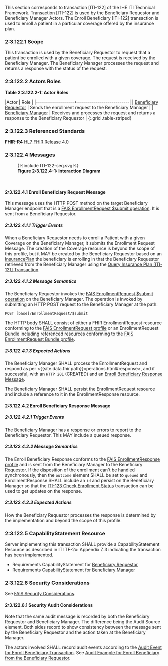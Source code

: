 This section corresponds to transaction [ITI-122] of the IHE ITI Technical Framework. Transaction [ITI-122] is used by the Beneficiary Requestor and Beneficiary Manager Actors. The Enroll Beneficiary [ITI-122] transaction is used to enroll a patient in a particular coverage offered by the insurance plan.

### 2:3.122.1 Scope

This transaction is used by the Beneficiary Requestor to request that a patient be enrolled with a given coverage.  The request is received by the Beneficiary Manager.  The Beneficiary Manager processes the request and returns a response with the status of the request.

### 2:3.122.2 Actors Roles

<p id ="t2:3.122.2-1" class="tableTitle"><strong>Table 2:3.122.2-1: Actor Roles</strong></p>

|Actor | Role |
|-------------------+--------------------------|
| [Beneficiary Requestor](volume-1.html#beneficiary-requestor)    | Sends the enrollment request to the Beneficiary Manager |
| [Beneficiary Manager](volume-1.html#beneficiary-manager) | Receives and processes the request and returns a response to the Beneficiary Requestor |
{:.grid .table-striped}

### 2:3.122.3 Referenced Standards

**FHIR-R4** [HL7 FHIR Release 4.0]({{site.data.fhir.path}})

### 2:3.122.4 Messages

<figure>
{%include ITI-122-seq.svg%}
<figcaption id="f2.3.122.4-1"><strong>Figure 2:3.122.4-1: Interaction Diagram</strong></figcaption>
</figure>
<br clear="all">

#### 2:3.122.4.1 Enroll Beneficiary Request Message

This message uses the HTTP POST method on the target Beneficiary Manager endpoint that is a [FAIS EnrollmentRequest $submit operation](OperationDefinition-IHE.FAIS.EnrollmentRequest.Submit.html).
It is sent from a Beneficiary Requestor.

##### 2:3.122.4.1.1 Trigger Events

When a Beneficiary Requestor needs to enroll a Patient with a given Coverage on the Beneficiary Manager, it submits the Enrollment Request Message.  The creation of the Coverage resource is beyond the scope of this profile, but it MAY be created by the Beneficiary Requestor based on an [InsurancePlan](StructureDefinition-IHE.FAIS.InsurancePlan.html) the beneficiary is enrolling in that the Beneficiary Requestor retrieved from the Beneficiary Manager using the [Query Insurance Plan [ITI-121] Transaction](ITI-121.html).

##### 2:3.122.4.1.2 Message Semantics

The Beneficiary Requestor invokes the [FAIS EnrollmentRequest $submit operation](OperationDefinition-IHE.FAIS.EnrollmentRequest.Submit.html) on the Beneficiary Manager.  The operation is invoked by submitting an HTTP POST request to the Beneficiary Manager at the path:

```
POST [base]/EnrollmentRequest/$submit
```

The HTTP body SHALL consist of either a FHIR EnrollmentRequest resource conforming to the [FAIS EnrollmentRequest profile](StructureDefinition-IHE.FAIS.EnrollmentRequest.html) or an EnrollmentRequest Bundle including referenced resources conforming to the [FAIS EnrollmentRequest Bundle profile](StructureDefinition-IHE.FAIS.EnrollmentRequest.Bundle.html).

##### 2:3.122.4.1.3 Expected Actions

The Beneficiary Manager SHALL process the EnrollmentRequest and respond as per <{{site.data.fhir.path}}operations.html#response>, and if successful, with an `HTTP 201` (CREATED) and an [Enroll Beneficiary Response Message](#enroll-response).

The Beneficiary Manager SHALL persist the EnrollmentRequest resource and include a reference to it in the EnrollmentResponse resource.

<a name="enroll-response"></a>

#### 2:3.122.4.2 Enroll Beneficiary Response Message

##### 2:3.122.4.2.1 Trigger Events

The Beneficiary Manager has a response or errors to report to the Beneficiary Requestor.  This MAY include a queued response.

##### 2:3.122.4.2.2 Message Semantics

The Enroll Beneficiary Response conforms to the [FAIS EnrollmentResponse profile](StructureDefinition-IHE.FAIS.EnrollmentResponse.html) and is sent from the Beneficiary Manager to the Beneficiary Requestor.  If the disposition of the enrollment can't be handled synchronously, then the `outcome` element SHALL be set to `queued` and EnrollmentResponse SHALL include an `id` and persist on the Beneficiary Manager so that the [ITI-123 Check Enrollment Status](ITI-123.html) transaction can be used to get updates on the response.

##### 2:3.122.4.2.3 Expected Actions

How the Beneficiary Requestor processes the response is determined by the implementation and beyond the scope of this profile. 

### 2:3.122.5 CapabilityStatement Resource

Server implementing this transaction SHALL provide a CapabilityStatement Resource as described in ITI TF-2x: Appendix Z.3 indicating the transaction has been implemented.

- Requirements CapabilityStatement for [Beneficiary Requestor](CapabilityStatement-IHE.FAIS.BeneficiaryRequestor.html)
- Requirements CapabilityStatement for [Beneficiary Manager](CapabilityStatement-IHE.FAIS.BeneficiaryManager.html)

### 2:3.122.6 Security Considerations

See [FAIS Security Considerations](volume-1.html#security-considerations).

#### 2:3.122.6.1 Security Audit Considerations

Note that the same audit message is recorded by both the Beneficiary Requestor and Beneficiary Manager.  The difference being the Audit Source element.  Both sides record to show consistency between the message sent by the Beneficiary Requestor and the action taken at the Beneficiary Manager.

The actors involved SHALL record audit events according to the [Audit Event for Enroll Beneficiary Transaction](StructureDefinition-IHE.FAIS.Audit.EnrollmentRequest.Submit.html).  See [Audit Example for Enroll Beneficiary from the Beneficiary Requestor](AuditEvent-ex-AuditFAISEnrollBeneficiary.html).